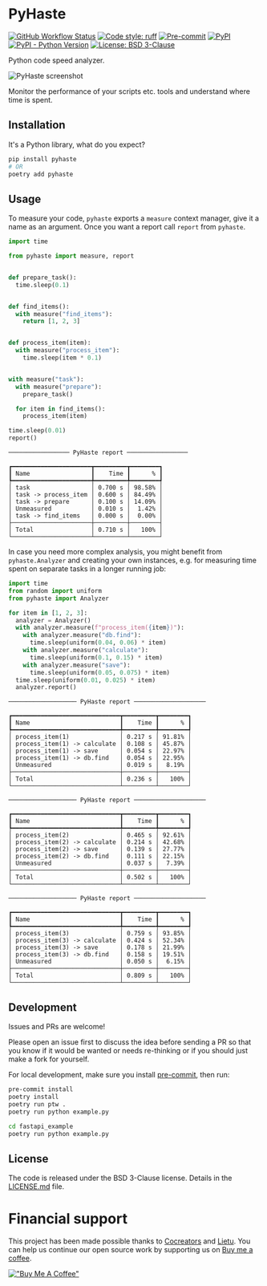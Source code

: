 # PyHaste

[![GitHub Workflow Status](https://img.shields.io/github/actions/workflow/status/cocreators-ee/pyhaste/publish.yaml)](https://github.com/cocreators-ee/pyhaste/actions/workflows/publish.yaml)
[![Code style: ruff](https://img.shields.io/endpoint?url=https://raw.githubusercontent.com/astral-sh/ruff/main/assets/badge/v2.json)](https://github.com/astral-sh/ruff)
[![Pre-commit](https://img.shields.io/badge/pre--commit-enabled-brightgreen?logo=pre-commit&logoColor=white)](https://github.com/cocreators-ee/pyhaste/blob/master/.pre-commit-config.yaml)
[![PyPI](https://img.shields.io/pypi/v/pyhaste)](https://pypi.org/project/pyhaste/)
[![PyPI - Python Version](https://img.shields.io/pypi/pyversions/pyhaste)](https://pypi.org/project/pyhaste/)
[![License: BSD 3-Clause](https://img.shields.io/badge/License-BSD%203--Clause-blue.svg)](https://opensource.org/licenses/BSD-3-Clause)

Python code speed analyzer.

![PyHaste screenshot](pyhaste.png)

Monitor the performance of your scripts etc. tools and understand where time is spent.

## Installation

It's a Python library, what do you expect?

```bash
pip install pyhaste
# OR
poetry add pyhaste
```

## Usage

To measure your code, `pyhaste` exports a `measure` context manager, give it a name as an argument. Once you want a report call `report` from `pyhaste`.

```python
import time

from pyhaste import measure, report


def prepare_task():
  time.sleep(0.1)


def find_items():
  with measure("find_items"):
    return [1, 2, 3]


def process_item(item):
  with measure("process_item"):
    time.sleep(item * 0.1)


with measure("task"):
  with measure("prepare"):
    prepare_task()

  for item in find_items():
    process_item(item)

time.sleep(0.01)
report()
```

```
───────────────── PyHaste report ─────────────────

┏━━━━━━━━━━━━━━━━━━━━━━┳━━━━━━━━━┳━━━━━━━━┓
┃ Name                 ┃    Time ┃      % ┃
┡━━━━━━━━━━━━━━━━━━━━━━╇━━━━━━━━━╇━━━━━━━━┩
│ task                 │ 0.700 s │ 98.58% │
│ task -> process_item │ 0.600 s │ 84.49% │
│ task -> prepare      │ 0.100 s │ 14.09% │
│ Unmeasured           │ 0.010 s │  1.42% │
│ task -> find_items   │ 0.000 s │  0.00% │
├──────────────────────┼─────────┼────────┤
│ Total                │ 0.710 s │   100% │
└──────────────────────┴─────────┴────────┘
```

In case you need more complex analysis, you might benefit from `pyhaste.Analyzer` and creating your own instances, e.g. for measuring time spent on separate tasks in a longer running job:

```python
import time
from random import uniform
from pyhaste import Analyzer

for item in [1, 2, 3]:
  analyzer = Analyzer()
  with analyzer.measure(f"process_item({item})"):
    with analyzer.measure("db.find"):
      time.sleep(uniform(0.04, 0.06) * item)
    with analyzer.measure("calculate"):
      time.sleep(uniform(0.1, 0.15) * item)
    with analyzer.measure("save"):
      time.sleep(uniform(0.05, 0.075) * item)
  time.sleep(uniform(0.01, 0.025) * item)
  analyzer.report()
```

```
─────────────────── PyHaste report ────────────────────

┏━━━━━━━━━━━━━━━━━━━━━━━━━━━━━━┳━━━━━━━━━┳━━━━━━━━┓
┃ Name                         ┃    Time ┃      % ┃
┡━━━━━━━━━━━━━━━━━━━━━━━━━━━━━━╇━━━━━━━━━╇━━━━━━━━┩
│ process_item(1)              │ 0.217 s │ 91.81% │
│ process_item(1) -> calculate │ 0.108 s │ 45.87% │
│ process_item(1) -> save      │ 0.054 s │ 22.97% │
│ process_item(1) -> db.find   │ 0.054 s │ 22.95% │
│ Unmeasured                   │ 0.019 s │  8.19% │
├──────────────────────────────┼─────────┼────────┤
│ Total                        │ 0.236 s │   100% │
└──────────────────────────────┴─────────┴────────┘

─────────────────── PyHaste report ────────────────────

┏━━━━━━━━━━━━━━━━━━━━━━━━━━━━━━┳━━━━━━━━━┳━━━━━━━━┓
┃ Name                         ┃    Time ┃      % ┃
┡━━━━━━━━━━━━━━━━━━━━━━━━━━━━━━╇━━━━━━━━━╇━━━━━━━━┩
│ process_item(2)              │ 0.465 s │ 92.61% │
│ process_item(2) -> calculate │ 0.214 s │ 42.68% │
│ process_item(2) -> save      │ 0.139 s │ 27.77% │
│ process_item(2) -> db.find   │ 0.111 s │ 22.15% │
│ Unmeasured                   │ 0.037 s │  7.39% │
├──────────────────────────────┼─────────┼────────┤
│ Total                        │ 0.502 s │   100% │
└──────────────────────────────┴─────────┴────────┘

─────────────────── PyHaste report ────────────────────

┏━━━━━━━━━━━━━━━━━━━━━━━━━━━━━━┳━━━━━━━━━┳━━━━━━━━┓
┃ Name                         ┃    Time ┃      % ┃
┡━━━━━━━━━━━━━━━━━━━━━━━━━━━━━━╇━━━━━━━━━╇━━━━━━━━┩
│ process_item(3)              │ 0.759 s │ 93.85% │
│ process_item(3) -> calculate │ 0.424 s │ 52.34% │
│ process_item(3) -> save      │ 0.178 s │ 21.99% │
│ process_item(3) -> db.find   │ 0.158 s │ 19.51% │
│ Unmeasured                   │ 0.050 s │  6.15% │
├──────────────────────────────┼─────────┼────────┤
│ Total                        │ 0.809 s │   100% │
└──────────────────────────────┴─────────┴────────┘
```

## Development

Issues and PRs are welcome!

Please open an issue first to discuss the idea before sending a PR so that you know if it would be wanted or needs
re-thinking or if you should just make a fork for yourself.

For local development, make sure you install [pre-commit](https://pre-commit.com/#install), then run:

```bash
pre-commit install
poetry install
poetry run ptw .
poetry run python example.py

cd fastapi_example
poetry run python example.py
```

## License

The code is released under the BSD 3-Clause license. Details in the [LICENSE.md](./LICENSE.md) file.

# Financial support

This project has been made possible thanks to [Cocreators](https://cocreators.ee) and [Lietu](https://lietu.net). You
can help us continue our open source work by supporting us
on [Buy me a coffee](https://www.buymeacoffee.com/cocreators).

[!["Buy Me A Coffee"](https://www.buymeacoffee.com/assets/img/custom_images/orange_img.png)](https://www.buymeacoffee.com/cocreators)

